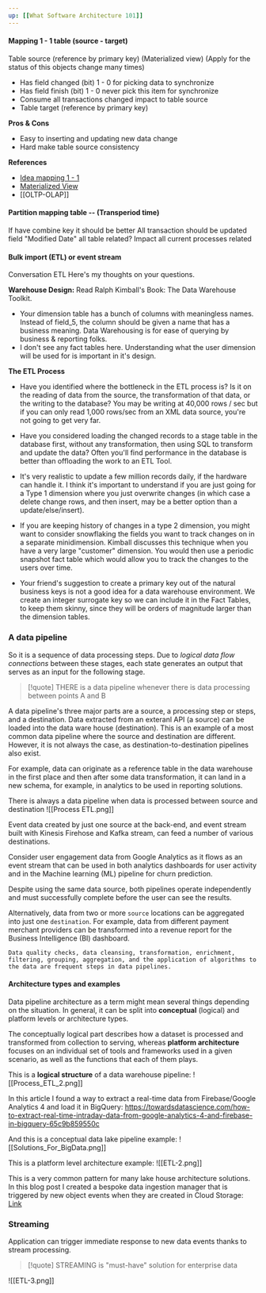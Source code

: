 ```yaml
---
up: [[What Software Architecture 101]]
---
```


#### Mapping 1 - 1 table (source - target)
Table source (reference by primary key) (Materialized view) (Apply for the status of this objects change many times)
- Has field changed (bit) 1 - 0 for picking data to synchronize 
- Has field finish (bit)  1 - 0 never pick this item for synchronize
- Consume all transactions changed impact to table source
- Table target (reference by primary key)

**Pros & Cons**
- Easy to inserting and updating new data change
- Hard make table source consistency

**References**
 - [Idea mapping 1 - 1](https://towardsdatascience.com/table-design-best-practices-for-etl-200accee9cc9?gi=71f1101c2509)
 - [Materialized View](https://dogy.io/2020/10/27/database-301-materialized-view/ )
 - [[OLTP-OLAP]]
	
	
 

#### Partition mapping table -- (Transperiod time)
If have combine key it should be better
All transaction should be updated field "Modified Date" all table related?
Impact all current processes related 

#### Bulk import (ETL) or event stream
Conversation ETL
Here's my thoughts on your questions.

**Warehouse Design:**
Read Ralph Kimball's Book: The Data Warehouse Toolkit.
- Your dimension table has a bunch of columns with meaningless names. Instead of field_5, the column should be given a name that has a business meaning. Data Warehousing is for ease of querying by business & reporting folks.	
- I don't see any fact tables here. Understanding what the user dimension will be used for is important in it's design.

**The ETL Process**
- Have you identified where the bottleneck in the ETL process is? Is it on the reading of data from the source, the transformation of that data, or the writing to the database? You may be writing at 40,000 rows / sec but if you can only read 1,000 rows/sec from an XML data source, you're not going to get very far.
- Have you considered loading the changed records to a stage table in the database first, without any transformation, then using SQL to transform and update the data? Often you'll find performance in the database is better than offloading the work to an ETL Tool.

- It's very realistic to update a few million records daily, if the hardware can handle it. I think it's important to understand if you are just going for a Type 1 dimension where you just overwrite changes (in which case a delete change rows, and then insert, may be a better option than a update/else/insert).
- If you are keeping history of changes in a type 2 dimension, you might want to consider snowflaking the fields you want to track changes on in a separate minidimension. Kimball discusses this technique when you have a very large "customer" dimension. You would then use a periodic snapshot fact table which would allow you to track the changes to the users over time.

- Your friend's suggestion to create a primary key out of the natural business keys is not a good idea for a data warehouse environment. We create an integer surrogate key so we can include it in the Fact Tables, to keep them skinny, since they will be orders of magnitude larger than the dimension tables.

### A data pipeline
So it is a sequence of data processing steps. Due to *logical data flow connections* between these stages, each state generates an output that serves as an input for the following stage.

> [!quote]
> THERE is a data pipeline whenever there is data processing between points A and B

A data pipeline's three major parts are a source, a processing step or steps, and a destination. Data extracted from an exteranl API (a source) can be loaded into the data ware house (destination). This is an example of a most common data pipeline where the source and destination are different.
However, it  is not always the case, as destination-to-destination pipelines also exist.

For example, data can originate as a reference table in the data warehouse in the first place and then after some data transformation, it can land in a new schema, for example, in analytics to be used in reporting solutions.

There is always a data pipeline when data is processed between source and destination
![[Process ETL.png]]

Event data created by just one source at the back-end, and event stream built with Kinesis Firehose and Kafka stream, can feed a number of various destinations.

Consider user engagement data from Google Analytics as it flows as an event stream that can be used in both analytics dashboards for user activity and in the Machine learning (ML) pipeline for churn prediction.

Despite using the same data source, both pipelines operate independently and must successfully complete before the user can see the results.

Alternatively, data from two or more `source` locations can be aggregated into just one `destination`. For example, data from different payment merchant providers can be transformed into a revenue report for the Business Intelligence (BI) dashboard.

``` ad-quote
Data quality checks, data cleansing, transformation, enrichment, filtering, grouping, aggregation, and the application of algorithms to the data are frequent steps in data pipelines.
```

#### Architecture types and examples
Data pipeline architecture as a term might mean several things depending on the situation. In general, it can be split into **conceptual** (logical) and platform levels or architecture types.

The conceptually logical part describes how a dataset is processed and transformed from collection to serving, whereas **platform architecture** focuses on an individual set of tools and frameworks used in a given scenario, as well as the functions that each of them plays.

This is a **logical structure** of a data warehouse pipeline:
![[Process_ETL_2.png]]

In this article I found a way to extract a real-time data from Firebase/Google Analytics 4 and load it in BigQuery: 
https://towardsdatascience.com/how-to-extract-real-time-intraday-data-from-google-analytics-4-and-firebase-in-bigquery-65c9b859550c

And this is a conceptual data lake pipeline example:
![[Solutions_For_BigData.png]]

This is a platform level architecture example:
![[ETL-2.png]]

This is a very common pattern for many lake house architecture solutions. In this blog post I created a bespoke data ingestion manager that is triggered by new object events when they are created in Cloud Storage:
[Link](https://towardsdatascience.com/how-to-handle-data-loading-in-bigquery-with-serverless-ingest-manager-and-node-js-4f99fba92436)

### Streaming
Application can trigger immediate response to new data events thanks to stream processing.

> [!quote]
> STREAMING is "must-have" solution for enterprise data

![[ETL-3.png]]





